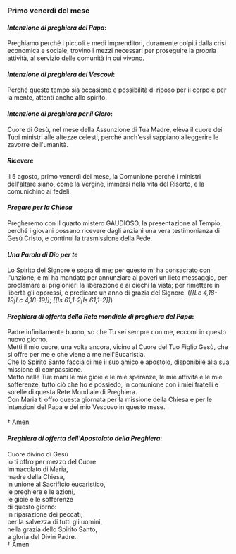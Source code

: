 
### Primo venerdì del mese

#### *Intenzione di preghiera del Papa*:
Preghiamo perché i piccoli e medi imprenditori, duramente colpiti dalla crisi economica e sociale, trovino i mezzi necessari per proseguire la propria attività, al servizio delle comunità in cui vivono.

#### *Intenzione di preghiera dei Vescovi*:
Perché questo tempo sia occasione e possibilità di riposo per il corpo e per la mente, attenti anche allo spirito.

#### *Intenzione di preghiera per il Clero*:
Cuore di Gesù, nel mese della Assunzione di Tua Madre, elèva il cuore dei Tuoi ministri alle altezze celesti, perché anch'essi sappiano alleggerire le zavorre dell'umanità.

#### *Ricevere*
il 5 agosto, primo venerdì del mese, la Comunione perché i ministri dell'altare siano, come la Vergine, immersi nella vita del Risorto, e la comunichino ai fedeli.

#### *Pregare per la Chiesa*
Pregheremo con il quarto mistero GAUDIOSO, la presentazione al Tempio, perché i giovani possano ricevere dagli anziani una vera testimonianza di Gesù Cristo, e continui la trasmissione della Fede.

#### *Una Parola di Dio per te*
Lo Spirito del Signore è sopra di me; per questo mi ha consacrato con l'unzione, e mi ha mandato per annunziare ai poveri un lieto messaggio, per proclamare ai prigionieri la liberazione e ai ciechi la vista; per rimettere in libertà gli oppressi, e predicare un anno di grazia del Signore. (*<span class="BibleRef">[[Lc 4,18-19|Lc 4,18-19]]</span>*; *<span class="BibleRef">[[Is 61,1-2|Is 61,1-2]]</span>*)

#### *Preghiera di offerta della Rete mondiale di preghiera del Papa*:
Padre infinitamente buono, so che Tu sei sempre con me, eccomi in questo nuovo giorno.<br>Metti il mio cuore, una volta ancora, vicino al Cuore del Tuo Figlio Gesù, che si offre per me e che viene a me nell'Eucaristia.<br>Che lo Spirito Santo faccia di me il suo amico e apostolo, disponibile alla sua missione di compassione.<br>Metto nelle Tue mani le mie gioie e le mie speranze, le mie attività e le mie sofferenze, tutto ciò che ho e possiedo, in comunione con i miei fratelli e sorelle di questa Rete Mondiale di Preghiera.<br>Con Maria ti offro questa giornata per la missione della Chiesa e per le intenzioni del Papa e del mio Vescovo in questo mese.<br><br>† Amen

#### *Preghiera di offerta dell'Apostolato della Preghiera*:
Cuore divino di Gesù<br>io ti offro per mezzo del Cuore<br>Immacolato di Maria,<br>madre della Chiesa,<br>in unione al Sacrificio eucaristico,<br>le preghiere e le azioni,<br>le gioie e le sofferenze<br>di questo giorno:<br>in riparazione dei peccati,<br>per la salvezza di tutti gli uomini,<br>nella grazia dello Spirito Santo,<br>a gloria del Divin Padre.<br>† Amen